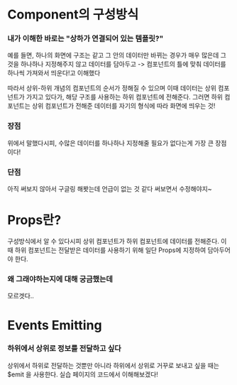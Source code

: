 

# Component의 구성방식
### 내가 이해한 바로는 "상하가 연결되어 있는 템플릿?"

예를 들면, 하나의 화면에 구조는 같고 그 안의 데이터만 바뀌는 경우가 매우 많은데
그것을 하나하나 지정해주지 않고 
데이터를 담아두고 -> 컴포넌트의 틀에 맞춰 데이터를 하나씩 가져와서 띄운다!고 이해했다

따라서 상위-하위 개념의 컴포넌트의 순서가 정해질 수 있으며
이때 데이터는 상위 컴포넌트가 가지고 있다가, 해당 구조를 사용하는 하위 컴포넌트에 전해준다.
그러면 하위 컴포넌트는 상위 컴포넌트가 전해준 데이터를 자기의 형식에 따라 화면에 띄우는 것!

### 장점
위에서 말했다시피, 수많은 데이터를 하나하나 지정해줄 필요가 없다는게 가장 큰 장점이다!

### 단점
아직 써보지 않아서 구글링 해봣는데 언급이 없는 것 같다
써보면서 수정해야지~

# Props란?
구성방식에서 알 수 있다시피 상위 컴포넌트가 하위 컴포넌트에 데이터를 전해준다.
이때 하위 컴포넌트는 전달받은 데이터를 사용하기 위해 
일단 Props에 지정하여 담아두어야 한다. 

### 왜 그래야하는지에 대해 궁금했는데
모르겟다.. 

# Events Emitting
### 하위에서 상위로 정보를 전달하고 싶다

상위에서 하위로 전달하는 것뿐만 아니라 하위에서 상위로 거꾸로 보내고 싶을 때는
$emit 을 사용한다. 
실습 페이지의 코드에서 이해해보겠다!

